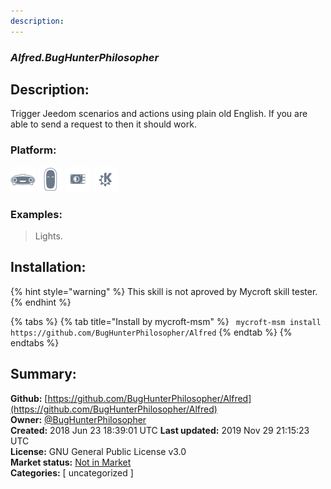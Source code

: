```yaml
---
description: 
---
```


### _Alfred.BugHunterPhilosopher_  
## Description:  
Trigger Jeedom scenarios and actions using plain old English. If you are able to send a request to
 then it should work.  
  
### Platform:  
 ![Mark I](../.gitbook/assets/mark-1-icon.png)  ![Mark II](../.gitbook/assets/mark-2-icon.png)  ![Picroft](../.gitbook/assets/picroft-icon.png)  ![plasmoid](../.gitbook/assets/kde.png)   
### Examples:  
> Lights.  
  
## Installation:  
{% hint style="warning" %}
This skill is not aproved by Mycroft skill tester.
{% endhint %}
    
{% tabs %}
{% tab title="Install by mycroft-msm" %}
``` mycroft-msm install https://github.com/BugHunterPhilosopher/Alfred```
{% endtab %}
  {% endtabs %}
    
## Summary:  
**Github:** [https://github.com/BugHunterPhilosopher/Alfred](https://github.com/BugHunterPhilosopher/Alfred)  
**Owner:** [@BugHunterPhilosopher](https://github.com/BugHunterPhilosopher)  
**Created:** 2018 Jun 23 18:39:01 UTC  **Last updated:** 2019 Nov 29 21:15:23 UTC  
**License:** GNU General Public License v3.0  
**Market status:** [Not in Market](https://market.mycroft.ai/skill/)  
**Categories:** [ uncategorized ]   
